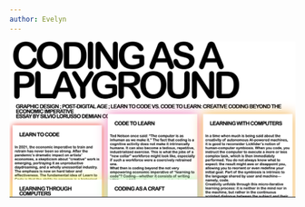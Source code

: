 ```yaml
---
author: Evelyn
---
```


![Bild](https://github.com/ask-a-friend/ask-a-friend/blob/main/assets/pics/4_task.png?raw=true)